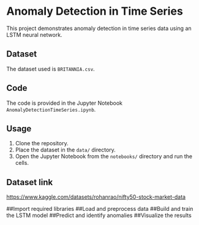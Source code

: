 # Anomaly Detection in Time Series

This project demonstrates anomaly detection in time series data using an LSTM neural network.

## Dataset

The dataset used is `BRITANNIA.csv`.

## Code

The code is provided in the Jupyter Notebook `AnomalyDetectionTimeSeries.ipynb`.

## Usage

1. Clone the repository.
2. Place the dataset in the `data/` directory.
3. Open the Jupyter Notebook from the `notebooks/` directory and run the cells.

## Dataset link

https://www.kaggle.com/datasets/rohanrao/nifty50-stock-market-data

##Import required libraries
##Load and preprocess data
##Build and train the LSTM model
##Predict and identify anomalies
##Visualize the results
